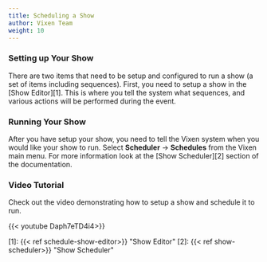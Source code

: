 ```yaml
---
title: Scheduling a Show
author: Vixen Team
weight: 10
---
```

### Setting up Your Show

There are two items that need to be setup and configured to run a show (a set of items including sequences). First, you need to setup a show in the [Show Editor][1]. This is where you tell the system what sequences, and various actions will be performed during the event.

### Running Your Show

After you have setup your show, you need to tell the Vixen system when you would like your show to run. Select **Scheduler** -> **Schedules** from the Vixen main menu. For more information look at the [Show Scheduler][2] section of the documentation.

### Video Tutorial

Check out the video demonstrating how to setup a show and schedule it to run.

{{< youtube Daph7eTD4i4>}}

[1]: {{< ref schedule-show-editor>}} "Show Editor"
[2]: {{< ref show-scheduler>}} "Show Scheduler"
